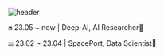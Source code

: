 ![header](https://capsule-render.vercel.app/api?type=rect&color=auto&height=300&section=header&textBg=true&text=%20@newdoin%20&fontSize=60&desc=Front-End%20SoftWare%20Engineer&descAlignY=80%&descSize=26&)

<p>🔛 23.05 ~ now | Deep-AI, AI Researcher📝</p>
<p>🔚 23.02 ~ 23.04 | SpacePort, Data Scientist🧪</p>
